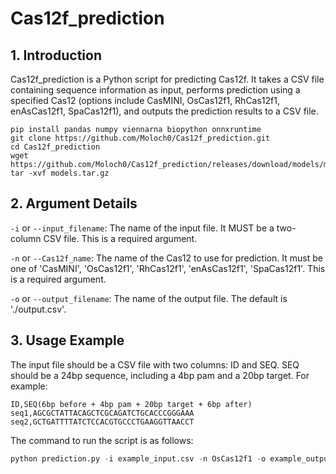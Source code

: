 # Cas12f_prediction

## 1. Introduction

Cas12f_prediction is a Python script for predicting Cas12f. It takes a CSV file containing sequence information as input, performs prediction using a specified Cas12 (options include CasMINI, OsCas12f1, RhCas12f1, enAsCas12f1, SpaCas12f1), and outputs the prediction results to a CSV file.

```shell
pip install pandas numpy viennarna biopython onnxruntime
git clone https://github.com/Moloch0/Cas12f_prediction.git
cd Cas12f_prediction
wget https://github.com/Moloch0/Cas12f_prediction/releases/download/models/models.tar.gz
tar -xvf models.tar.gz
```

## 2. Argument Details

`-i` or `--input_filename`: The name of the input file. It MUST be a two-column CSV file. This is a required argument.

`-n` or `--Cas12f_name`: The name of the Cas12 to use for prediction. It must be one of 'CasMINI', 'OsCas12f1', 'RhCas12f1', 'enAsCas12f1', 'SpaCas12f1'. This is a required argument.

`-o` or `--output_filename`: The name of the output file. The default is './output.csv'.

## 3. Usage Example

The input file should be a CSV file with two columns: ID and SEQ. SEQ should be a 24bp sequence, including a 4bp pam and a 20bp target. For example:

```csv
ID,SEQ(6bp before + 4bp pam + 20bp target + 6bp after)
seq1,AGCGCTATTACAGCTCGCAGATCTGCACCCGGGAAA
seq2,GCTGATTTTATCTCCACGTGCCCTGAAGGTTAACCT
```

The command to run the script is as follows:

```python
python prediction.py -i example_input.csv -n OsCas12f1 -o example_output.csv
```

